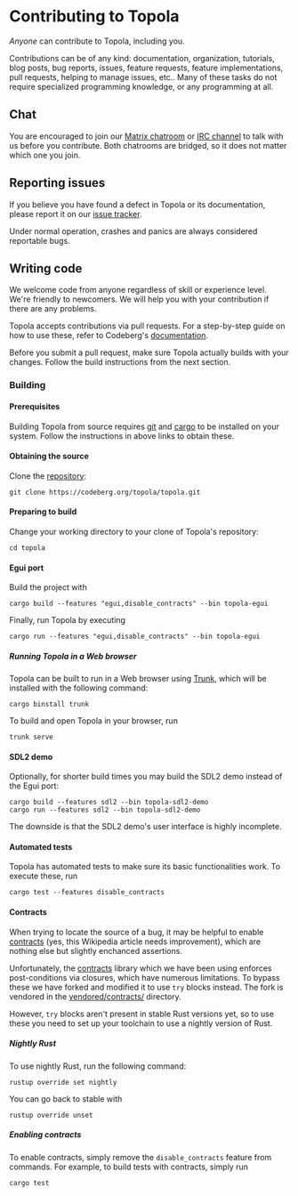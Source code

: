 # Contributing to Topola

*Anyone* can contribute to Topola, including you.

Contributions can be of any kind: documentation, organization,
tutorials, blog posts, bug reports, issues, feature requests, feature
implementations, pull requests, helping to manage issues, etc.. Many of
these tasks do not require specialized programming knowledge, or any
programming at all.

## Chat

You are encouraged to join our [Matrix
chatroom](https://matrix.to/#/%23topola:tchncs.de) or [IRC
channel](https://webchat.oftc.net/?channels=#topola) to talk with us
before you contribute. Both chatrooms are bridged, so it does not matter
which one you join.

## Reporting issues

If you believe you have found a defect in Topola or its documentation,
please report it on our [issue
tracker](https://codeberg.org/topola/topola/issues).

Under normal operation, crashes and panics are always considered
reportable bugs.

## Writing code

We welcome code from anyone regardless of skill or experience level.
We're friendly to newcomers. We will help you with your contribution if
there are any problems.

Topola accepts contributions via pull requests. For a step-by-step guide
on how to use these, refer to Codeberg's
[documentation](https://docs.codeberg.org/collaborating/pull-requests-and-git-flow/).

Before you submit a pull request, make sure Topola actually builds with
your changes. Follow the build instructions from the next section.

### Building

#### Prerequisites

Building Topola from source requires
[git](https://git-scm.com/book/en/v2/Getting-Started-Installing-Git) and
[cargo](https://doc.rust-lang.org/cargo/getting-started/installation.html)
to be installed on your system. Follow the instructions in above links
to obtain these.

#### Obtaining the source

Clone the [repository](https://codeberg.org/topola/topola):

    git clone https://codeberg.org/topola/topola.git

#### Preparing to build

Change your working directory to your clone of Topola's repository:

    cd topola

#### Egui port

Build the project with

    cargo build --features "egui,disable_contracts" --bin topola-egui

Finally, run Topola by executing

    cargo run --features "egui,disable_contracts" --bin topola-egui

##### Running Topola in a Web browser

Topola can be built to run in a Web browser using
[Trunk](https://trunkrs.dev/), which will be installed with the
following command:

    cargo binstall trunk

To build and open Topola in your browser, run

    trunk serve

#### SDL2 demo

Optionally, for shorter build times you may build the SDL2 demo instead
of the Egui port:

    cargo build --features sdl2 --bin topola-sdl2-demo	
    cargo run --features sdl2 --bin topola-sdl2-demo

The downside is that the SDL2 demo's user interface is highly incomplete.


#### Automated tests

Topola has automated tests to make sure its basic functionalities work.
To execute these, run

    cargo test --features disable_contracts

#### Contracts

When trying to locate the source of a bug, it may be helpful to enable
[contracts](https://en.wikipedia.org/wiki/Design_by_contract) (yes, this
Wikipedia article needs improvement), which are nothing else but
slightly enchanced assertions.

Unfortunately, the
[contracts](https://docs.rs/contracts/latest/contracts/) library which
we have been using enforces post-conditions via closures, which have
numerous limitations. To bypass these we have forked and modified it to
use `try` blocks instead. The fork is vendored in the
[vendored/contracts/](vendored/contracts/) directory.

However, `try` blocks aren't present in stable Rust versions yet, so to
use these you need to set up your toolchain to use a nightly version of
Rust.

##### Nightly Rust

To use nightly Rust, run the following command:

    rustup override set nightly

You can go back to stable with

    rustup override unset

##### Enabling contracts

To enable contracts, simply remove the `disable_contracts` feature from
commands. For example, to build tests with contracts, simply run

    cargo test
